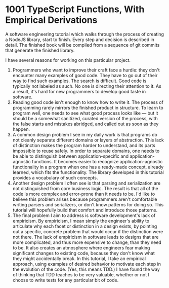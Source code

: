 # 1001 TypeScript Functions, With Empirical Derivations

A software engineering tutorial which walks through the process of creating a NodeJS library, start to finish. Every step and decision is described in detail. The finished book will be compiled from a sequence of git commits that generate the finished library.

I have several reasons for working on this particular project.

1. Programmers who want to improve their craft face a hurdle: they don't encounter many examples of good code. They have to go out of their way to find such examples. The search is difficult. Good code is typically not labeled as such. No one is directing their attention to it. As a result, it's hard for new programmers to develop good taste in software.
2. Reading good code isn't enough to know how to write it. The process of programming rarely mirrors the finished product in structure. To learn to program well, one needs to see what good process looks like — but it should be a somewhat sanitized, curated version of the process, with the false starts and mistakes abridged, and called out as soon as they happen.
3. A common design problem I see in my daily work is that programs do not cleanly separate different domains or layers of abstraction. This lack of distinction makes the program harder to understand, and its parts impossible to reuse safely. In order to separate domains, one needs to be able to distinguish between application-specific and application-agnostic functions. It becomes easier to recognize application-agnostic functionality in a program when one has a ready-made concept, already learned, which fits the functionality. The library developed in this tutorial provides a vocabulary of such concepts.
4. Another design problem I often see is that parsing and serialization are not distinguished from core business logic. The result is that all of the code is more complex and error-prone than it needs to be. I'd like to believe this problem arises because programmers aren't comfortable writing parsers and serializers, or don't know patterns for doing so. This tutorial will hopefully build that comfort and introduce those patterns.
5. The final problem I aim to address is software development's lack of empiricism. By empiricism, I mean simply the engineer's ability to articulate why each facet or distinction in a design exists, by pointing out a specific, concrete problem that would occur if the distinction were not there. The lack of empiricism in software leads to designs that are more complicated, and thus more expensive to change, than they need to be. It also creates an atmosphere where engineers fear making significant changes to existing code, because they don't know what they might accidentally break. In this tutorial, I take an empirical approach, using examples of desired behavior to motivate each step in the evolution of the code. (Yes, this means TDD.) I have found the way of thinking that TDD teaches to be very valuable, whether or not I choose to write tests for any particular bit of code.
